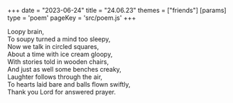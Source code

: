 +++
date = "2023-06-24"
title = "24.06.23"
themes = ["friends"]
[params]
  type = 'poem'
  pageKey = 'src/poem.js'
+++

Loopy brain,  
To soupy turned a mind too sleepy,  
Now we talk in circled squares,  
About a time with ice cream gloopy,  
With stories told in wooden chairs,  
And just as well some benches creaky,  
Laughter follows through the air,  
To hearts laid bare and balls flown swiftly,  
Thank you Lord for answered prayer.
